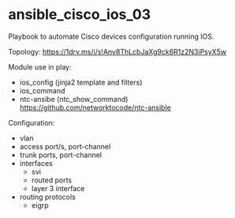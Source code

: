 # ansible_cisco_ios_03

Playbook to automate Cisco devices configuration running IOS.

Topology: https://1drv.ms/i/s!Anv8ThLcbJaXg9ck6R1z2N3iPsyX5w

Module use in play:
 - ios_config (jinja2 template and filters)
 - ios_command
 - ntc-ansibe (ntc_show_command) https://github.com/networktocode/ntc-ansible

Configuration:
 - vlan
 - access port/s, port-channel
 - trunk ports, port-channel
 - interfaces
    - svi
    - routed ports
    - layer 3 interface
  - routing protocols
    - eigrp
